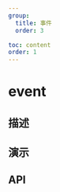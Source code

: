 ```yaml
---
group:
  title: 事件
  order: 3

toc: content
order: 1
---
```



# event

## 描述

## 演示
  <code src="./demo/eventDemo"></code>

## API